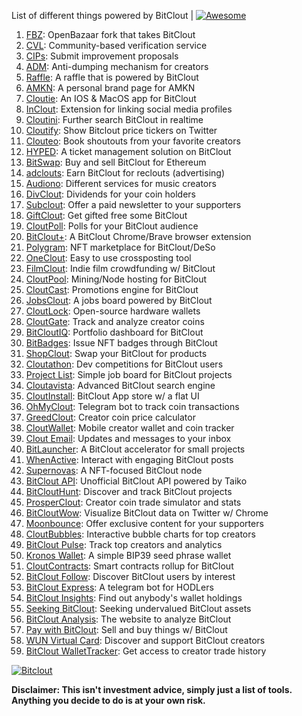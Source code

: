 List of different things powered by BitClout  | [![Awesome](https://cdn.rawgit.com/sindresorhus/awesome/d7305f38d29fed78fa85652e3a63e154dd8e8829/media/badge.svg)](https://github.com/Mentors4EDU/Awesome-Clout)

1. [FBZ](https://github.com/Mentors4EDU/FBZ): OpenBazaar fork that takes  BitClout
2. [CVL](https://www.cvl.ac/): Community-based verification service
3. [CIPs](https://github.com/Mentors4EDU/BitClout-Proposals): Submit improvement proposals
4. [ADM](https://github.com/CloutContracts/ADM): Anti-dumping mechanism for creators
5. [Raffle](https://bitcloutraffle.com/): A raffle that is powered by BitClout
6. [AMKN](https://peer-social.com/): A personal brand page for AMKN
7. [Cloutie](https://bitclout.com/u/CloutieApp): An IOS & MacOS app for BitClout
8. [InClout](https://inclout.io/): Extension for linking social media profiles
9. [Cloutini](https://cloutini.com/): Further search BitClout in realtime
10. [Cloutify](https://chrome.google.com/webstore/detail/cloutify-show-bitclout-pr/mmpacdkjmmnichfpplcpcipgcdphfhdg): Show Bitclout price tickers on Twitter
11. [Clouteo](https://www.clouteo.co/book-shout-out): Book shoutouts from your favorite creators
12. [HYPED](https://hypedtickets.com/): A ticket management solution on BitClout
13. [BitSwap](https://bitswap.network/): Buy and sell BitClout for Ethereum
14. [adclouts](https://adclouts.com/): Earn BitClout for reclouts (advertising)
15. [Audiono](https://audiono.de/): Different services for music creators
16. [DivClout](https://www.divclout.com/): Dividends for your coin holders
17. [Subclout](https://www.subclout.com/): Offer a paid newsletter to your supporters
18. [GiftClout](https://www.giftclout.com/): Get gifted free some BitClout
19. [CloutPoll](https://cloutpoll.com/): Polls for your BitClout audience
20. [BitClout+](https://bitclout.plus/): A BitClout Chrome/Brave browser extension
21. [Polygram](https://polygram.cc/): NFT marketplace for BitClout/DeSo
22. [OneClout](https://oneclout.net/): Easy to use crossposting tool
23. [FilmClout](https://bitclout.com/u/FilmClout): Indie film crowdfunding w/ BitClout
24. [CloutPool](https://bitclout.com/u/CloutPool): Mining/Node hosting for BitClout
25. [CloutCast](https://cloutcast.io/): Promotions engine for BitClout
26. [JobsClout](http://jobclout.me/): A jobs board powered by BitClout
27. [CloutLock](https://bitclout.com/u/CloutLockl): Open-source hardware wallets
28. [CloutGate](https://cloutgate.com/): Track and analyze creator coins
29. [BitCloutIQ](https://bitcloutiq.net/): Portfolio dashboard for BitClout
30. [BitBadges](http://bitbadges.web.app/): Issue NFT badges through BitClout
31. [ShopClout](http://shopclout.me/): Swap your BitClout for products
32. [Cloutathon](https://cloutathon.com/): Dev competitions for BitClout users
33. [Project List](https://project-list.io/): Simple job board for BitClout projects
34. [Cloutavista](https://cloutavista.com/): Advanced BitClout search engine
35. [CloutInstall](https://cloutinstall.app): BitClout App store w/ a flat UI
36. [OhMyClout](https://ohmyclout.com/): Telegram bot to track coin transactions
37. [GreedClout](https://bogdandidenko.github.io/greedclout/): Creator coin price calculator
38. [CloutWallet](https://bitclout.com/u/cloutwallet): Mobile creator wallet and coin tracker
39. [Clout Email](https://cloutemail.com/): Updates and messages to your inbox
40. [BitLauncher](https://bitlauncher.net/): A BitClout accelerator for small projects
41. [WhenActive](https://whenactive.com/global): Interact with engaging BitClout posts
42. [Supernovas](https://www.supernovas.app/): A NFT-focused BitClout node
43. [BitClout API](https://github.com/benjaminwoods/bitclout): Unofficial BitClout API powered by Taiko
44. [BitCloutHunt](https://www.bitclouthunt.com/): Discover and track BitClout projects
45. [ProsperClout](https://www.prosperclout.com/): Creator coin trade simulator and stats
46. [BitCloutWow](https://chrome.google.com/webstore/detail/bitcloutwow-bitclout-on-t/pljnngphhkadegjpkajkcigimjdheedd?hl=en&authuser=1): Visualize BitClout data on Twitter w/ Chrome
47. [Moonbounce](https://getmoonbounce.com/): Offer exclusive content for your supporters
48. [CloutBubbles](https://cloutbubbles.com/): Interactive bubble charts for top creators
49. [BitClout Pulse](https://www.bitcloutpulse.com/): Track top creators and analytics
50. [Kronos Wallet](https://kronoswallet.com/): A simple BIP39 seed phrase wallet
51. [CloutContracts](https://bitclout.com/u/cloutcontracts): Smart contracts rollup for BitClout
52. [BitClout Follow](https://bitcloutfollow.com/): Discover BitClout users by interest
53. [BitClout Express](https://bitclout.express/): A telegram bot for HODLers
54. [BitClout Insights](https://bitcloutinsights.com/): Find out anybody's wallet holdings
55. [Seeking BitClout](https://seekingbitclout.com/): Seeking undervalued BitClout assets
56. [BitClout Analysis](https://www.bitcloutanalysis.com/): The website to analyze BitClout
57. [Pay with BitClout](https://bitclout.com/u/PayWithBitClout): Sell and buy things w/ BitClout
58. [WUN Virtual Card](https://wun.vc/): Discover and support BitClout creators
59. [BitClout WalletTracker](https://chrome.google.com/webstore/detail/bitclout-wallettracker/kgafnekhkfjhjjdmlobajeppoehmjbba): Get access to creator trade history

[![Bitclout](https://img.shields.io/badge/-Follow%20me%20on%20BitClout-red)](https://bitclout.com/u/AMKN)

**Disclaimer: This isn't investment advice, simply just a list of tools. Anything you decide to do is at your own risk.**
